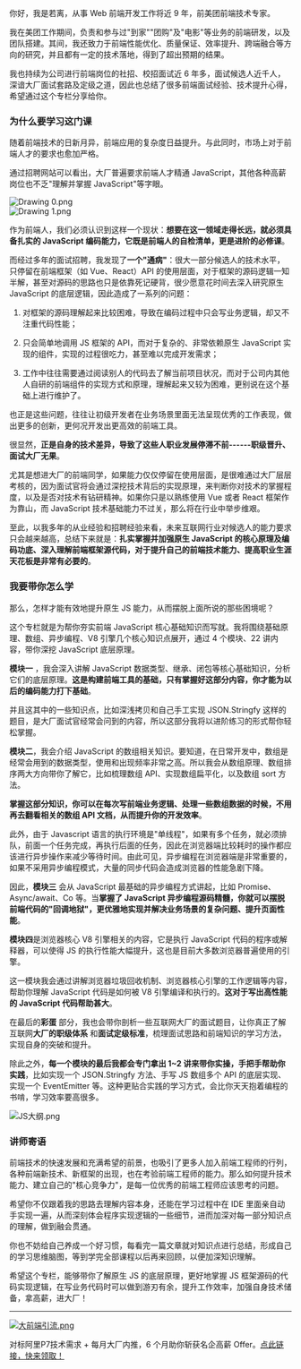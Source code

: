 你好，我是若离，从事 Web 前端开发工作将近 9 年，前美团前端技术专家。

我在美团工作期间，负责和参与过"到家""团购"及"电影"等业务的前端研发，以及团队搭建。其间，我还致力于前端性能优化、质量保证、效率提升、跨端融合等方向的研究，并且都有一定的技术落地，得到了超出预期的结果。

我也持续为公司进行前端岗位的社招、校招面试近 6 年多，面试候选人近千人，深谙大厂面试套路及定级之道，因此也总结了很多前端面试经验、技术提升心得，希望通过这个专栏分享给你。

### 为什么要学习这门课

随着前端技术的日新月异，前端应用的复杂度日益提升。与此同时，市场上对于前端人才的要求也愈加严格。

通过招聘网站可以看出，大厂普遍要求前端人才精通 JavaScript，其他各种高薪岗位也不乏"理解并掌握 JavaScript"等字眼。

![Drawing 0.png](https://s0.lgstatic.com/i/image/M00/8D/02/CgqCHl_21uaAP_fKAAC8vf9tZcI919.png)  
![Drawing 1.png](https://s0.lgstatic.com/i/image/M00/8C/F7/Ciqc1F_21uyAMBp6AADTPxja5LU637.png)

作为前端人，我们必须认识到这样一个现状：**想要在这一领域走得长远，就必须具备扎实的 JavaScript 编码能力，它既是前端人的自检清单，更是进阶的必修课**。

而经过多年的面试招聘，我发现了**一个"通病"**：很大一部分候选人的技术水平，只停留在前端框架（如 Vue、React）API 的使用层面，对于框架的源码逻辑一知半解，甚至对源码的思路也只是依靠死记硬背，很少愿意花时间去深入研究原生 JavaScript 的底层逻辑，因此造成了一系列的问题：

1. 对框架的源码理解起来比较困难，导致在编码过程中只会写业务逻辑，却又不注重代码性能；

2. 只会简单地调用 JS 框架的 API，而对于复杂的、非常依赖原生 JavaScript 实现的组件，实现的过程很吃力，甚至难以完成开发需求；

3. 工作中往往需要通过阅读别人的代码去了解当前项目状况，而对于公司内其他人自研的前端组件的实现方式和原理，理解起来又较为困难，更别说在这个基础上进行维护了。

也正是这些问题，往往让初级开发者在业务场景里面无法呈现优秀的工作表现，做出更多的创新，更何况开发出更高效的前端工具。

很显然，**正是自身的技术差异，导致了这些人职业发展停滞不前------职级晋升、面试大厂无果**。

尤其是想进大厂的前端同学，如果能力仅仅停留在使用层面，是很难通过大厂层层考核的，因为面试官将会通过深挖技术背后的实现原理，来判断你对技术的掌握程度，以及是否对技术有钻研精神。如果你只是以熟练使用 Vue 或者 React 框架作为靠山，而 JavaScript 技术基础能力不过关，那么将在行业中举步维艰。

至此，以我多年的从业经验和招聘经验来看，未来互联网行业对候选人的能力要求只会越来越高，总结下来就是：**扎实掌握并加强原生 JavaScript 的核心原理及编码功底、深入理解前端框架源代码，对于提升自己的前端技术能力、提高职业生涯天花板是非常有必要的**。

### 我要带你怎么学

那么，怎样才能有效地提升原生 JS 能力，从而摆脱上面所说的那些困境呢？

这个专栏就是为帮你夯实前端 JavaScript 核心基础知识而写就。我将围绕基础原理、数组、异步编程、V8 引擎几个核心知识点展开，通过 4 个模块、22 讲内容，带你深挖 JavaScript 底层原理。

**模块一** ，我会深入讲解 JavaScript 数据类型、继承、闭包等核心基础知识，分析它们的底层原理。**这是构建前端工具的基础，只有掌握好这部分内容，你才能为以后的编码能力打下基础**。

并且这其中的一些知识点，比如深浅拷贝和自己手工实现 JSON.Stringfy 这样的题目，是大厂面试官经常会问到的内容，所以这部分我将以进阶练习的形式帮你轻松掌握。

**模块二**，我会介绍 JavaScript 的数组相关知识。要知道，在日常开发中，数组是经常会用到的数据类型，使用和出现频率非常之高。所以我会从数组原理、数组排序两大方向带你了解它，比如梳理数组 API、实现数组扁平化，以及数组 sort 方法。

**掌握这部分知识，你可以在每次写前端业务逻辑、处理一些数组数据的时候，不用再去翻看相关的数组 API 文档，从而提升你的开发效率**。

此外，由于 Javascript 语言的执行环境是"单线程"，如果有多个任务，就必须排队，前面一个任务完成，再执行后面的任务，因此在浏览器端比较耗时的操作都应该进行异步操作来减少等待时间。由此可见，异步编程在浏览器端是非常重要的，如果不采用异步编程模式，大量的同步代码会造成浏览器的性能急剧下降。

因此，**模块三** 会从 JavaScript 最基础的异步编程方式讲起，比如 Promise、Async/await、Co 等。当**掌握了 JavaScript 异步编程源码精髓，你就可以摆脱前端代码的"回调地狱"，更优雅地实现并解决业务场景的复杂问题、提升页面性能**。

**模块四**是浏览器核心 V8 引擎相关的内容，它是执行 JavaScript 代码的程序或解释器，可以使得 JS 的执行性能大幅提升，这也是目前大多数浏览器普遍使用的引擎。

这一模块我会通过讲解浏览器垃圾回收机制、浏览器核心引擎的工作逻辑等内容，帮助你理解 JavaScript 代码是如何被 V8 引擎编译和执行的。**这对于写出高性能的 JavaScript 代码帮助甚大**。

在最后的**彩蛋** 部分，我也会带你剖析一些互联网大厂的面试题目，让你真正了解互联网**大厂的职级体系** 和**面试定级标准**，梳理面试思路和前端知识的学习方法，实现自身的突破和提升。

除此之外，**每一个模块的最后我都会专门拿出 1\~2 讲来带你实操，手把手帮助你实践**，比如实现一个 JSON.Stringfy 方法、手写 JS 数组多个 API 的底层实现、实现一个 EventEmitter 等。这种更贴合实践的学习方式，会比你天天抱着编程的书啃，学习效率要高很多。

![JS大纲.png](https://s0.lgstatic.com/i/image/M00/91/6B/Ciqc1GAOd5WAIGqFAAPSocLEgeg539.png)

### 讲师寄语

前端技术的快速发展和充满希望的前景，也吸引了更多人加入前端工程师的行列，各种前端新技术、新框架的出现，也在考验前端工程师的能力。那么如何提升技术能力、建立自己的"核心竞争力"，是每一位优秀的前端工程师应该思考的问题。

希望你不仅跟着我的思路去理解内容本身，还能在学习过程中在 IDE 里面亲自动手实现一遍，从而深刻体会程序实现逻辑的一些细节，进而加深对每一部分知识点的理解，做到融会贯通。

你也不妨给自己养成一个好习惯，每看完一篇文章就对知识点进行总结，形成自己的学习思维脑图，等到学完全部课程以后再来回顾，以便加深知识理解。

希望这个专栏，能够带你了解原生 JS 的底层原理，更好地掌握 JS 框架源码的代码实现逻辑，在写业务代码时可以做到游刃有余，提升工作效率，加强自身技术储备，拿高薪，进大厂！

*** ** * ** ***

[![大前端引流.png](https://s0.lgstatic.com/i/image2/M01/00/66/CgpVE1_W_x2AaW0rAAdqMM6w3z0145.png)](https://shenceyun.lagou.com/t/mka)

对标阿里P7技术需求 + 每月大厂内推，6 个月助你斩获名企高薪 Offer。[点此链接，快来领取！](https://shenceyun.lagou.com/t/mka)

